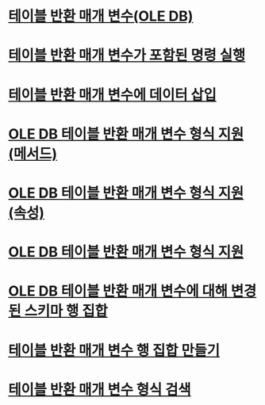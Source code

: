 # [테이블 반환 매개 변수(OLE DB)](table-valued-parameters-ole-db.md)

# [테이블 반환 매개 변수가 포함된 명령 실행](executing-commands-containing-table-valued-parameters.md)
# [테이블 반환 매개 변수에 데이터 삽입](inserting-data-into-table-valued-parameters.md)
# [OLE DB 테이블 반환 매개 변수 형식 지원(메서드)](ole-db-table-valued-parameter-type-support-methods.md)
# [OLE DB 테이블 반환 매개 변수 형식 지원(속성)](ole-db-table-valued-parameter-type-support-properties.md)
# [OLE DB 테이블 반환 매개 변수 형식 지원](ole-db-table-valued-parameter-type-support.md)
# [OLE DB 테이블 반환 매개 변수에 대해 변경된 스키마 행 집합](schema-rowsets-changed-for-ole-db-table-valued-parameters.md)
# [테이블 반환 매개 변수 행 집합 만들기](table-valued-parameter-rowset-creation.md)
# [테이블 반환 매개 변수 형식 검색](table-valued-parameter-type-discovery.md)
